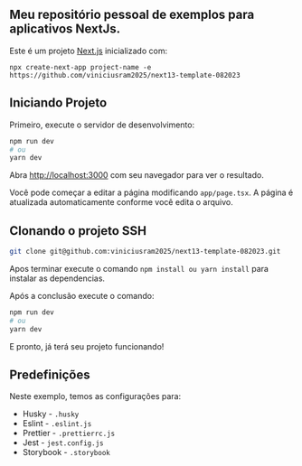 ## Meu repositório pessoal de exemplos para aplicativos NextJs.


Este é um projeto [Next.js](https://nextjs.org/) inicializado com:
```basg
npx create-next-app project-name -e https://github.com/viniciusram2025/next13-template-082023
```

## Iniciando Projeto

Primeiro, execute o servidor de desenvolvimento:

```bash
npm run dev
# ou
yarn dev
```

Abra [http://localhost:3000](http://localhost:3000) com seu navegador para ver o resultado.

Você pode começar a editar a página modificando `app/page.tsx`. A página é atualizada automaticamente conforme você edita o arquivo.

## Clonando o projeto SSH

```bash
git clone git@github.com:viniciusram2025/next13-template-082023.git
```
Apos terminar execute o comando `npm install ou yarn install` para instalar as dependencias.

Após a conclusão execute o comando: 

```bash
npm run dev
# ou
yarn dev
```
E pronto, já terá seu projeto funcionando!


## Predefinições

Neste exemplo, temos as configurações para:

- Husky - `.husky`
- Eslint - `.eslint.js`
- Prettier - `.prettierrc.js`
- Jest - `jest.config.js`
- Storybook - `.storybook`

